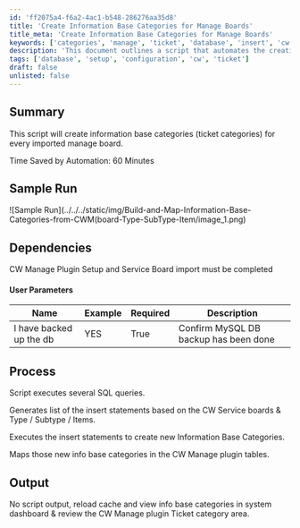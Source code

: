 ```yaml
---
id: 'ff2075a4-f6a2-4ac1-b548-286276aa35d8'
title: 'Create Information Base Categories for Manage Boards'
title_meta: 'Create Information Base Categories for Manage Boards'
keywords: ['categories', 'manage', 'ticket', 'database', 'insert', 'cw', 'service', 'plugin']
description: 'This document outlines a script that automates the creation of information base categories for every imported manage board, saving approximately 60 minutes of manual work. It details the process, user parameters, and dependencies required for successful execution.'
tags: ['database', 'setup', 'configuration', 'cw', 'ticket']
draft: false
unlisted: false
---
```

## Summary

This script will create information base categories (ticket categories) for every imported manage board.

Time Saved by Automation: 60 Minutes

## Sample Run

![Sample Run](../../../static/img/Build-and-Map-Information-Base-Categories-from-CWM(board-Type-SubType-Item/image_1.png)

## Dependencies

CW Manage Plugin Setup and Service Board import must be completed

#### User Parameters

| Name                        | Example | Required | Description                                 |
|-----------------------------|---------|----------|---------------------------------------------|
| I have backed up the db     | YES     | True     | Confirm MySQL DB backup has been done       |

## Process

Script executes several SQL queries.

Generates list of the insert statements based on the CW Service boards & Type / Subtype / Items.

Executes the insert statements to create new Information Base Categories.

Maps those new info base categories in the CW Manage plugin tables.

## Output

No script output, reload cache and view info base categories in system dashboard & review the CW Manage plugin Ticket category area.






